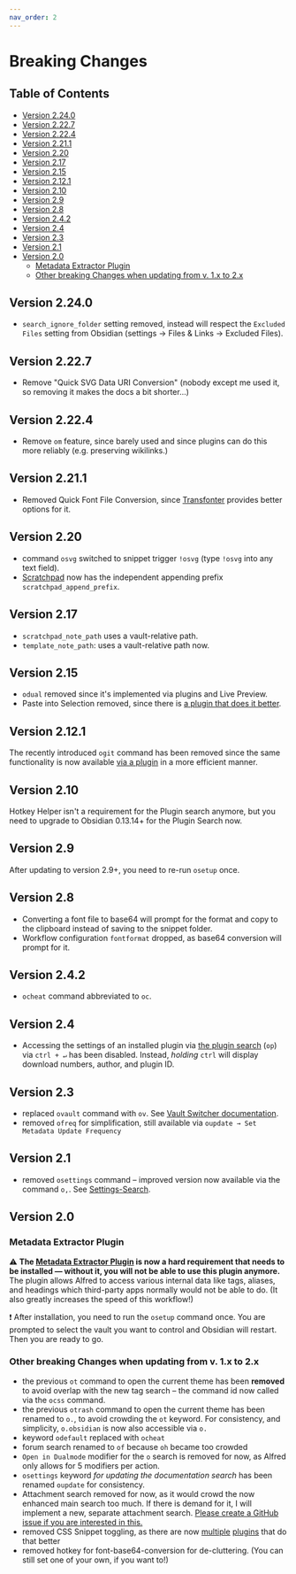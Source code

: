 ```yaml
---
nav_order: 2
---
```


# Breaking Changes

## Table of Contents
<!-- MarkdownTOC -->

- [Version 2.24.0](#version-2240)
- [Version 2.22.7](#version-2227)
- [Version 2.22.4](#version-2224)
- [Version 2.21.1](#version-2211)
- [Version 2.20](#version-220)
- [Version 2.17](#version-217)
- [Version 2.15](#version-215)
- [Version 2.12.1](#version-2121)
- [Version 2.10](#version-210)
- [Version 2.9](#version-29)
- [Version 2.8](#version-28)
- [Version 2.4.2](#version-242)
- [Version 2.4](#version-24)
- [Version 2.3](#version-23)
- [Version 2.1](#version-21)
- [Version 2.0](#version-20)
	- [Metadata Extractor Plugin](#metadata-extractor-plugin)
	- [Other breaking Changes when updating from v. 1.x to 2.x](#other-breaking-changes-when-updating-from-v-1x-to-2x)

<!-- /MarkdownTOC -->
## Version 2.24.0
- `search_ignore_folder` setting removed, instead will respect the `Excluded Files` setting from Obsidian (settings → Files & Links → Excluded Files).

## Version 2.22.7
- Remove "Quick SVG Data URI Conversion" (nobody except me used it, so removing it makes the docs a bit shorter...)

## Version 2.22.4
- Remove `om` feature, since barely used and since plugins can do this more reliably (e.g. preserving wikilinks.)

## Version 2.21.1
- Removed Quick Font File Conversion, since [Transfonter](https://transfonter.org/) provides better options for it.

## Version 2.20
- command `osvg` switched to snippet trigger `!osvg` (type `!osvg` into any text field).
- [Scratchpad](Note-related%20Features.md#Scratchpad) now has the independent appending prefix `scratchpad_append_prefix`.

## Version 2.17
- `scratchpad_note_path` uses a vault-relative path.
- `template_note_path`: uses a vault-relative path now.

## Version 2.15
- `odual` removed since it's implemented via plugins and Live Preview.
- Paste into Selection removed, since there is [a plugin that does it better](https://github.com/chrisgrieser/obsidian-smarter-md-hotkeys).

## Version 2.12.1
The recently introduced `ogit` command has been removed since the same functionality is now available [via a plugin](https://github.com/kometenstaub/copy-publish-url) in a more efficient manner.

## Version 2.10
Hotkey Helper isn't a requirement for the Plugin search anymore, but you need to upgrade to Obsidian 0.13.14+ for the Plugin Search now.

## Version 2.9
After updating to version 2.9+, you need to re-run `osetup` once.

## Version 2.8
- Converting a font file to base64 will prompt for the format and copy to the clipboard instead of saving to the snippet folder.
- Workflow configuration `fontformat` dropped, as base64 conversion will prompt for it.

## Version 2.4.2
- `ocheat` command abbreviated to `oc`.

## Version 2.4
- Accessing the settings of an installed plugin via [the plugin search](Plugin%20and%20Theme%20Search.md) (`op`) via `ctrl + ↵` has been disabled. Instead, *holding* `ctrl` will display download numbers, author, and plugin ID.

## Version 2.3
- replaced `ovault` command with `ov`. See [Vault Switcher documentation](Vault%20Switcher.md).
- removed `ofreq` for simplification, still available via `oupdate → Set Metadata Update Frequency`

## Version 2.1
- removed `osettings` command – improved version now available via the command `o,`. See [Settings-Search](Settings%20and%20Local%20Plugin%20Search.md).

## Version 2.0

### Metadata Extractor Plugin
⚠️ __The [Metadata Extractor Plugin](https://github.com/kometenstaub/metadata-extractor) is now a hard requirement that needs to be installed — without it, you will not be able to use this plugin anymore.__ The plugin allows Alfred to access various internal data like tags, aliases, and headings which third-party apps normally would not be able to do. (It also greatly increases the speed of this workflow!)

❗️ After installation, you need to run the `osetup` command once. You are prompted to select the vault you want to control and Obsidian will restart. Then you are ready to go.

### Other breaking Changes when updating from v. 1.x to 2.x
- the previous `ot` command to open the current theme has been __removed__ to avoid overlap with the new tag search – the command id now called via the `ocss` command.
- the previous `otrash` command to open the current theme has been renamed to `o.`, to avoid crowding the `ot` keyword. For consistency, and simplicity, `o.obsidian` is now also accessible via `o.`
- keyword `odefault` replaced with `ocheat`
- forum search renamed to `of` because `oh` became too crowded
- `Open in Dualmode` modifier for the `o` search is removed for now, as Alfred only allows for 5 modifiers per action.
- `osettings` keyword *for updating the documentation search* has been renamed `oupdate` for consistency.
- Attachment search removed for now, as it would crowd the now enhanced main search too much. If there is demand for it, I will implement a new, separate attachment search. [Please create a GitHub issue if you are interested in this.](https://github.com/chrisgrieser/shimmering-obsidian)
- removed CSS Snippet toggling, as there are now [multiple](https://github.com/chetachiezikeuzor/MySnippets-Plugin) [plugins](https://github.com/deathau/snippet-commands-obsidian) that do that better
- removed hotkey for font-base64-conversion for de-cluttering. (You can still set one of your own, if you want to!)
